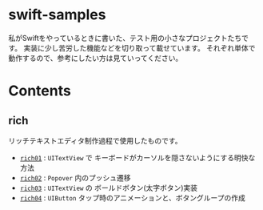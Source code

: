 # swift-samples
私がSwiftをやっているときに書いた、テスト用の小さなプロジェクトたちです。
実装に少し苦労した機能などを切り取って載せています。
それぞれ単体で動作するので、参考にしたい方は見ていってください。

# Contents
## rich
リッチテキストエディタ制作過程で使用したものです。
- [`rich01`](./rich01) : `UITextView` で キーボードがカーソルを隠さないようにする明快な方法
- [`rich02`](./rich02) : `Popover` 内のプッシュ遷移
- [`rich03`](./rich03) : `UITextView` の ボールドボタン(太字ボタン)実装
- [`rich04`](./rich04) : `UIButton` タップ時のアニメーションと、ボタングループの作成

